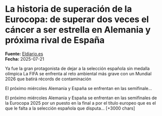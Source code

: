 # La historia de superación de la Eurocopa: de superar dos veces el cáncer a ser estrella en Alemania y próxima rival de España

**Fuente:** [Eldiario.es](https://www.eldiario.es/spin/deportes/historia-superacion-eurocopa-superar-veces-cancer-estrella-alemania-proxima-rival-espana-ann-katrin-berger-pm_1_12480345.html)  
**Fecha:** 2025-07-21

Ya fue la gran protagonista de dejar a la selección española sin medalla olímpica
La FIFA se enfrenta al reto ambiental más grave con un Mundial 2026 que batirá récords de contaminación

 El próximo miércoles Alemania y España se enfrentan en las semifinale…

El próximo miércoles Alemania y España se enfrentan en las semifinales de la Eurocopa 2025 por un puesto en la final a por el título europeo que es el que le falta a la selección española que disputa… [+3000 chars]
